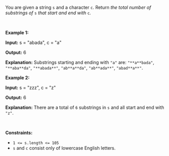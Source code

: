 You are given a string `s` and a character `c`. Return *the total number of substrings of* `s` *that start and end with* `c`*.*


 


**Example 1:**



**Input:** s = "abada", c = "a"


**Output:** 6


**Explanation:** Substrings starting and ending with `"a"` are: `"**a**bada"`, `"**aba**da"`, `"**abada**"`, `"ab**a**da"`, `"ab**ada**"`, `"abad**a**"`.



**Example 2:**



**Input:** s = "zzz", c = "z"


**Output:** 6


**Explanation:** There are a total of `6` substrings in `s` and all start and end with `"z"`.



 


**Constraints:**


* `1 <= s.length <= 105`
* `s` and `c` consist only of lowercase English letters.


